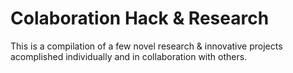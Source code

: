 # Colaboration Hack & Research
This is a compilation of a few novel research &amp; innovative projects acomplished individually and in collaboration with others.
